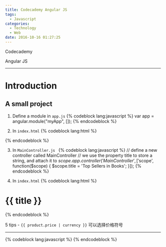 ```yaml
---
title: Codecademy Angular JS
tags:
  - Javascript
categories:
  - Technology
  - Web
date: 2016-10-16 01:27:25
---
```

Codecademy

Angular JS
<!-- more -->

***
# Introduction

## A small project
1. Define a module in `app.js`
{% codeblock lang:javascript %}
var app = angular.module("myApp", []);
{% endcodeblock %}

2. In `index.html` 
{% codeblock lang:html %}
<!-- ng-app is called a directive -->
<!-- It tells AngularJS that the myApp module will live within the <body> element -->
<!-- define the application scope of the module -->
<body ng-app="myApp">
{% endcodeblock %}

3. In `MainController.js `
{% codeblock lang:javascript %}
// define a new controller called MainController
// we use the property title to store a string, and attach it to $scope.
app.controller('MainController', ['$scope',
function($scope) { 
 	$scope.title = 'Top Sellers in Books'; 
}]);
{% endcodeblock %}

4. In `index.html` 
{% codeblock lang:html %}
<!-- ng-controller is a directive that defines the controller scope.  -->
<!-- properties attached to $scope in MainController become available to use within `<div class="main">`. -->
<div class="main" ng-controller="MainController">
	<div class="container">
		<!-- we accessed $scope.title using {{ title }} -->
		<h1> {{ title }} </h1>
	</div>
</div>
{% endcodeblock %}

5 tips
	- `{{ product.price | currency }}`  可以选择价格符号

***
{% codeblock lang:javascript %}
{% endcodeblock %}
